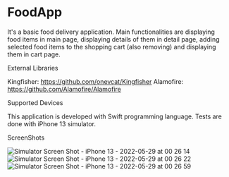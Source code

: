# FoodApp

It's a basic food delivery application. Main functionalities are displaying food items in main page, displaying details of them in detail page, adding selected food items to the shopping cart (also removing) and displaying them in cart page.

External Libraries

Kingfisher: https://github.com/onevcat/Kingfisher Alamofire: https://github.com/Alamofire/Alamofire

Supported Devices

This application is developed with Swift programming language. Tests are done with iPhone 13 simulator.

ScreenShots

![Simulator Screen Shot - iPhone 13 - 2022-05-29 at 00 26 14](https://user-images.githubusercontent.com/102912212/208825462-90e01f64-7181-4353-b334-0ef44521dba8.png)
![Simulator Screen Shot - iPhone 13 - 2022-05-29 at 00 26 22](https://user-images.githubusercontent.com/102912212/208825470-a5cfd7a9-7859-4be3-93ed-eb0e4b84ae22.png)
![Simulator Screen Shot - iPhone 13 - 2022-05-29 at 00 26 59](https://user-images.githubusercontent.com/102912212/208825476-93c6cc18-44cf-4cac-8135-3c0bb6768ce6.png)

